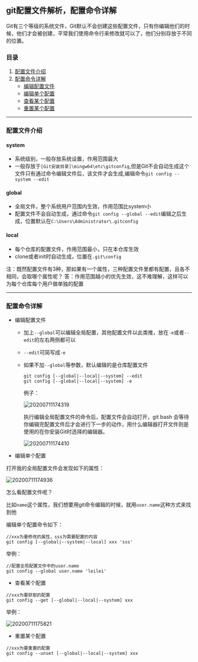 ## git配置文件解析，配置命令详解

Git有三个等级的系统文件，Git默认不会创建这些配置文件，只有你编辑他们的时候，他们才会被创建，平常我们使用命令行来修改就可以了，他们分别存放于不同的位置。

### 目录
1. [配置文件介绍](#1)
2. [配置命令详解](#2)
   - [编辑配置文件](#21)
   - [编辑单个配置](#22)
   - [查看某个配置](#23)
   - [重置某个配置](#24)
---
### <a id='1'>配置文件介绍</a>

#### system
- 系统级别，一般存放系统设置，作用范围最大
- 一般存放于`[Git安装目录]\mingw64\etc\gitconfig`,但是Git不会自动生成这个文件只有通过命令编辑文件后，该文件才会生成,编辑命令`git config --system --edit`

#### global
- 全局文件，整个系统用户范围内生效，作用范围比system小
- 配置文件不会自动生成，通过命令`git config --global --edit`编辑之后生成，位置默认在`C:\Users\Administrator\.gitconfig`

#### local
- 每个仓库的配置文件，作用范围最小，只在本仓库生效
- clone或者init时自动生成，位置在`.git\config`

注：既然配置文件有3种，那如果有一个属性，三种配置文件里都有配置，且各不相同，会取哪个属性呢？
答：作用范围越小的优先生效，这不难理解，这样可以为每个仓库每个用户做单独的配置

---
### <a id='2'>配置命令详解</a>

- <a id='21'>编辑配置文件</a>
  - 加上`--global`可以编辑全局配置，其他配置文件以此类推，放在`-e`或者`--edit`的左右两侧都可以
  - `--edit`可简写成`-e`
  - 如果不加`--global`等参数，默认编辑的是仓库配置文件
    ```
    git config [--global|--local|--system] --edit
    git config [--global|--local|--system] -e
    ```

    例子：
    
    ![20200711174319](https://cdn.jsdelivr.net/gh/leiyu1997/PicBed@master/blogs/pictures/20200711174319.png)

    执行编辑全局配置文件的命令后，配置文件会自动打开，git bash 会等待你编辑完配置文件后才会进行下一步的动作，用什么编辑器打开文件则是使用的在你安装Git时选择的编辑器。

    ![20200711174410](https://cdn.jsdelivr.net/gh/leiyu1997/PicBed@master/blogs/pictures/20200711174410.png)

- <a id='22'>编辑单个配置</a>

打开我的全局配置文件会发现如下的属性：

![20200711174936](https://cdn.jsdelivr.net/gh/leiyu1997/PicBed@master/blogs/pictures/20200711174936.png)

怎么看配置文件呢？

比如`name`这个属性，我们想要用git命令编辑的时候，就用`user.name`这种方式来找到他

编辑单个配置命令如下：

```
//xxx为要修改的属性，sss为需要配置的内容
git config [--global|--system|--local] xxx 'sss'
```
举例：

```
//配置全局配置文件中的user.name
git config --global user.name 'leilei'
```

- <a id='23'>查看某个配置</a>

```
//xxx为要获取的配置
git config --get [--global|--local|--system] xxx
```

举例：

![20200711175821](https://cdn.jsdelivr.net/gh/leiyu1997/PicBed@master/blogs/pictures/20200711175821.png)

- <a id='24'>重置某个配置</a>

```
//xxx为要重置的配置
git config --unset [--global|--local|--system] xxx
```